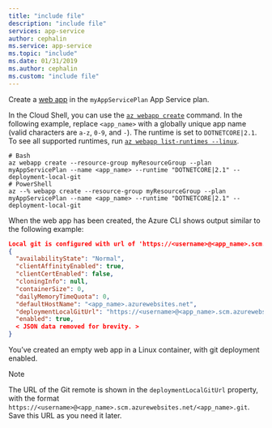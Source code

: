 ```yaml
---
title: "include file"
description: "include file"
services: app-service
author: cephalin
ms.service: app-service
ms.topic: "include"
ms.date: 01/31/2019
ms.author: cephalin
ms.custom: "include file"
---
```


Create a [web app](../articles/app-service/containers/app-service-linux-intro.md) in the `myAppServicePlan` App Service plan. 

In the Cloud Shell, you can use the [`az webapp create`](/cli/azure/webapp?view=azure-cli-latest#az_webapp_create) command. In the following example, replace `<app_name>` with a globally unique app name (valid characters are `a-z`, `0-9`, and `-`). The runtime is set to `DOTNETCORE|2.1`. To see all supported runtimes, run [`az webapp list-runtimes --linux`](/cli/azure/webapp?view=azure-cli-latest#az_webapp_list_runtimes). 

```azurecli-interactive
# Bash
az webapp create --resource-group myResourceGroup --plan myAppServicePlan --name <app_name> --runtime "DOTNETCORE|2.1" --deployment-local-git
# PowerShell
az --% webapp create --resource-group myResourceGroup --plan myAppServicePlan --name <app_name> --runtime "DOTNETCORE|2.1" --deployment-local-git
```

When the web app has been created, the Azure CLI shows output similar to the following example:

```json
Local git is configured with url of 'https://<username>@<app_name>.scm.azurewebsites.net/<app_name>.git'
{
  "availabilityState": "Normal",
  "clientAffinityEnabled": true,
  "clientCertEnabled": false,
  "cloningInfo": null,
  "containerSize": 0,
  "dailyMemoryTimeQuota": 0,
  "defaultHostName": "<app_name>.azurewebsites.net",
  "deploymentLocalGitUrl": "https://<username>@<app_name>.scm.azurewebsites.net/<app_name>.git",
  "enabled": true,
  < JSON data removed for brevity. >
}
```

You’ve created an empty web app in a Linux container, with git deployment enabled.

> [!NOTE]
> The URL of the Git remote is shown in the `deploymentLocalGitUrl` property, with the format `https://<username>@<app_name>.scm.azurewebsites.net/<app_name>.git`. Save this URL as you need it later.
>

